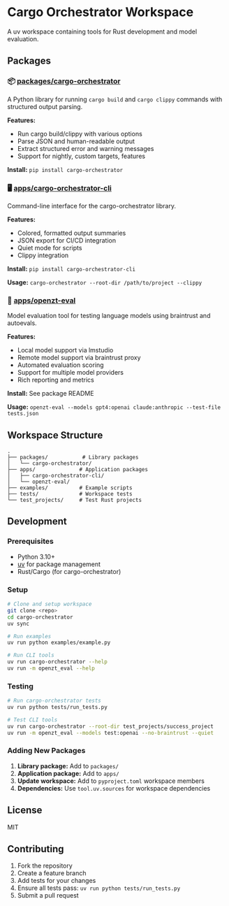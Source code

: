 # Cargo Orchestrator Workspace

A uv workspace containing tools for Rust development and model evaluation.

## Packages

### 📦 [packages/cargo-orchestrator](packages/cargo-orchestrator/)
A Python library for running `cargo build` and `cargo clippy` commands with structured output parsing.

**Features:**
- Run cargo build/clippy with various options
- Parse JSON and human-readable output
- Extract structured error and warning messages
- Support for nightly, custom targets, features

**Install:** `pip install cargo-orchestrator`

### 🖥️ [apps/cargo-orchestrator-cli](apps/cargo-orchestrator-cli/)
Command-line interface for the cargo-orchestrator library.

**Features:**
- Colored, formatted output summaries
- JSON export for CI/CD integration
- Quiet mode for scripts
- Clippy integration

**Install:** `pip install cargo-orchestrator-cli`

**Usage:** `cargo-orchestrator --root-dir /path/to/project --clippy`

### 🔬 [apps/openzt-eval](apps/openzt-eval/)
Model evaluation tool for testing language models using braintrust and autoevals.

**Features:**
- Local model support via lmstudio
- Remote model support via braintrust proxy
- Automated evaluation scoring
- Support for multiple model providers
- Rich reporting and metrics

**Install:** See package README

**Usage:** `openzt-eval --models gpt4:openai claude:anthropic --test-file tests.json`

## Workspace Structure

```
.
├── packages/           # Library packages
│   └── cargo-orchestrator/
├── apps/              # Application packages
│   ├── cargo-orchestrator-cli/
│   └── openzt-eval/
├── examples/          # Example scripts
├── tests/             # Workspace tests
└── test_projects/     # Test Rust projects
```

## Development

### Prerequisites
- Python 3.10+
- [uv](https://docs.astral.sh/uv/) for package management
- Rust/Cargo (for cargo-orchestrator)

### Setup

```bash
# Clone and setup workspace
git clone <repo>
cd cargo-orchestrator
uv sync

# Run examples
uv run python examples/example.py

# Run CLI tools
uv run cargo-orchestrator --help
uv run -m openzt_eval --help
```

### Testing

```bash
# Run cargo-orchestrator tests
uv run python tests/run_tests.py

# Test CLI tools
uv run cargo-orchestrator --root-dir test_projects/success_project
uv run -m openzt_eval --models test:openai --no-braintrust --quiet
```

### Adding New Packages

1. **Library package:** Add to `packages/`
2. **Application package:** Add to `apps/`
3. **Update workspace:** Add to `pyproject.toml` workspace members
4. **Dependencies:** Use `tool.uv.sources` for workspace dependencies

## License

MIT

## Contributing

1. Fork the repository
2. Create a feature branch
3. Add tests for your changes
4. Ensure all tests pass: `uv run python tests/run_tests.py`
5. Submit a pull request